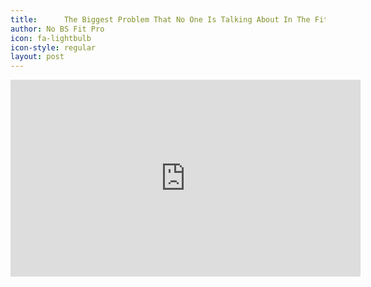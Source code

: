 ```yaml
---
title:      The Biggest Problem That No One Is Talking About In The Fitness Industry
author: No BS Fit Pro
icon: fa-lightbulb
icon-style: regular
layout: post
---
```

<iframe width="560" height="315" src="https://www.youtube.com/embed/JjgtOI_ruGI" frameborder="0" allow="autoplay; encrypted-media" allowfullscreen></iframe>
